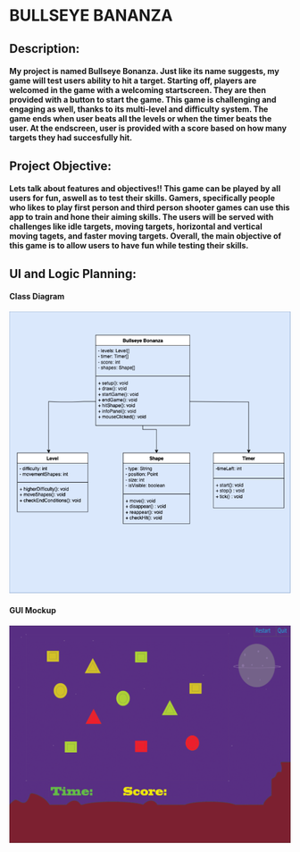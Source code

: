 # BULLSEYE BANANZA

## Description: 
#### My project is named Bullseye Bonanza. Just like its name suggests, my game will test users ability to hit a target. Starting off, players are welcomed in the game with a welcoming startscreen. They are then provided with a button to start the game. This game is challenging and engaging as well, thanks to its multi-level and difficulty system. The game ends when user beats all the levels or when the timer beats the user. At the endscreen, user is provided with a score based on how many targets they had succesfully hit. 

## Project Objective:
#### Lets talk about features and objectives!! This game can be played by all users for fun, aswell as to test their skills. Gamers, specifically people who likes to play first person and third person shooter games can use this app to train and hone their aiming skills. The users will be served with challenges like idle targets, moving targets, horizontal and vertical moving tagets, and faster moving targets. Overall, the main objective of this game is to allow users to have fun while testing their skills.

## UI and Logic Planning: 
#### Class Diagram
![Class Diagram](https://github.com/CodingGithub1/IndividualProject/blob/main/images/BullseyeBonanza.drawio.png)
#### GUI Mockup
![GUI Mockups](https://github.com/CodingGithub1/IndividualProject/blob/main/images/GUIMOCKUP.png)

